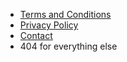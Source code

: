 - [Terms and Conditions](https://omgsoundboard.audio/tos)
- [Privacy Policy](https://omgsoundboard.audio/privacy)
- [Contact](https://omgsoundboard.audio/contact)
- 404 for everything else
